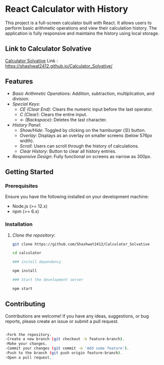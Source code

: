 # React Calculator with History

This project is a full-screen calculator built with React. It allows users to perform basic arithmetic operations and view their calculation history. The application is fully responsive and maintains the history using local storage.

## Link to Calculator Solvative

[Calculator Solvative](https://shashwat2412.github.io/Calculator_Solvative/) 
Link : https://shashwat2412.github.io/Calculator_Solvative/

## Features

- *Basic Arithmetic Operations*: Addition, subtraction, multiplication, and division.
- *Special Keys*: 
  - *CE (Clear End)*: Clears the numeric input before the last operator.
  - *C (Clear)*: Clears the entire input.
  - *← (Backspace)*: Deletes the last character.
- *History Panel*: 
  - *Show/Hide*: Toggled by clicking on the hamburger (☰) button.
  - *Overlay*: Displays as an overlay on smaller screens (below 576px width).
  - *Scroll*: Users can scroll through the history of calculations.
  - *Clear History*: Button to clear all history entries.
- *Responsive Design*: Fully functional on screens as narrow as 300px.

## Getting Started

### Prerequisites

Ensure you have the following installed on your development machine:

- Node.js (>= 12.x)
- npm (>= 6.x)

### Installation

1. *Clone the repository*:
   ```sh
   git clone https://github.com/Shashwat2412/Calculator_Solvative

   cd calculator

   ### install dependency 

   npm install

   ### Start the development server

   npm start
   

## Contributing
Contributions are welcome! If you have any ideas, suggestions, or bug reports, please create an issue or submit a pull request.

```sh

-Fork the repository.
-Create a new branch (git checkout -b feature-branch).
-Make your changes.
-Commit your changes (git commit -m 'Add some feature').
-Push to the branch (git push origin feature-branch).
-Open a pull request.

```
